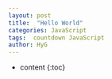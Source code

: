 ```yaml
---
layout: post
title:  "Hello World"
categories: JavaScript 
tags:  countdown JavaScript
author: HyG
---
```


* content
{:toc}

